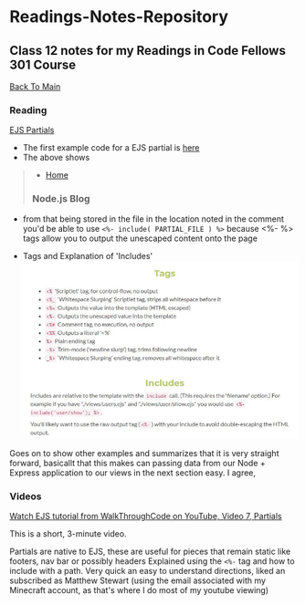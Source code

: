 # Readings-Notes-Repository

## Class 12 notes for my Readings in Code Fellows 301 Course

[Back To Main](https://matthewadamstewart.github.io/readings-notes-repository/)


### Reading
[EJS Partials](https://medium.com/@henslejoseph/ejs-partials-f6f102cb7433)

* The first example code for a EJS partial is [here](https://medium.com/@henslejoseph/ejs-partials-f6f102cb7433#9367)
* The above shows 
> <!-- views/partials/navbar.ejs -->
>    <div class="header clearfix">
>        <nav>
>            <ul class="nav nav-pills pull-right">
>                <li role="presentation"><a href="/">Home</a></li>
>            </ul>
>            <h3 class="text-muted">Node.js Blog</h3>
>        </nav>
>    </div>
* from that being stored in the file in the location noted in the comment you'd be able to use ```<%- include( PARTIAL_FILE ) %>``` because <%- %> tags allow you to output the unescaped content onto the page

* Tags and Explanation of 'Includes'
![Tags](tags-includes.jpg)


Goes on to show other examples and summarizes that it is very straight forward, basicallt that this makes can passing data from our Node + Express application to our views in the next section easy. I agree,

### Videos
[Watch EJS tutorial from WalkThroughCode on YouTube, Video 7, Partials](https://www.youtube.com/watch?v=3_xEEH4fTEk&t=0s&index=7&list=PL7sCSgsRZ-slYARh3YJIqPGZqtGVqZRGt)

This is a short, 3-minute video.

Partials are native to EJS, these are useful for pieces that remain static like footers, nav bar or possibly headers
Explained using the ```<%-``` tag and how to include with a path. Very quick an easy to understand directions, liked an subscribed as Matthew Stewart (using the email associated with my Minecraft account, as that's where I do most of my youtube viewing)